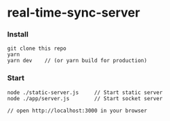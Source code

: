 # real-time-sync-server


### Install
```
git clone this repo
yarn
yarn dev    // (or yarn build for production)
```

### Start
```
node ./static-server.js     // Start static server
node ./app/server.js        // Start socket server

// open http://localhost:3000 in your browser
```

